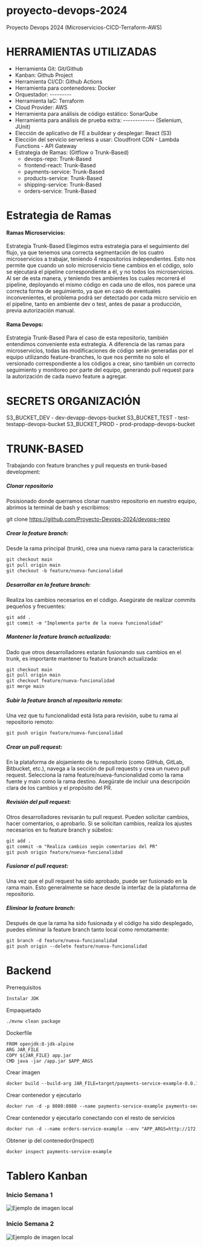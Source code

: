 # proyecto-devops-2024
Proyecto Devops 2024 (Microservicios-CICD-Terraform-AWS)

# HERRAMIENTAS UTILIZADAS
- Herramienta Git: Git/Github
- Kanban: Github Project
- Herramienta CI/CD: Github Actions
- Herramienta para contenedores: Docker
- Orquestador: ---------
- Herramienta IaC: Terraform
- Cloud Provider: AWS
- Herramienta para análisis de código estático: SonarQube
- Herramienta para análisis de prueba extra: ------------- (Selenium, JUnit)
- Elección de aplicativo de FE a buildear y desplegar: React (S3)
- Elección del servicio serverless a usar: Cloudfront CDN - Lambda Functions - API Gateway
- Estrategia de Ramas: (Gitflow o Trunk-Based)
    - devops-repo: Trunk-Based
    - frontend-react: Trunk-Based
    - payments-service: Trunk-Based
    - products-service: Trunk-Based
    - shipping-service: Trunk-Based
    - orders-service: Trunk-Based

# Estrategia de Ramas
#### Ramas Microservicios:
Estrategia Trunk-Based
Elegimos estra estrategia para el seguimiento del flujo, ya que tenemos una correcta segmentación de los cuatro microservicios a trabajar, teniendo 4 respositorios independientes.
Esto nos permite que cuando un solo microservicio tiene cambios en el código, solo se ejecutará el pipeline correspondiente a él, y no todos los microservicios.
Al ser de esta manera, y teniendo tres ambientes los cuales recorrerá el pipeline, deployando el mismo código en cada uno de ellos, nos parece una correcta forma de seguimiento, ya que en caso de eventuales inconvenientes, el problema podrá ser detectado por cada micro servicio en el pipeline, tanto en ambiente dev o test, antes de pasar a producción, previa autorización manual. 
#### Rama Devops:
Estrategia Trunk-Based
Para el caso de esta repositorio, también entendimos conveniente esta estrategía.
A diferencia de las ramas para microservicios, todas las modificaciones de código serán generadas por el equipo utilizando feature-branches, lo que nos permite no solo el versionado correspondiente a los códigos a crear, sino también un correcto seguimiento y monitoreo por parte del equipo, generando pull request para la autorización de cada nuevo feature a agregar.

# SECRETS ORGANIZACIÓN

S3_BUCKET_DEV - dev-devapp-devops-bucket
S3_BUCKET_TEST - test-testapp-devops-bucket
S3_BUCKET_PROD - prod-prodapp-devops-bucket

# TRUNK-BASED
Trabajando con feature branches y pull requests en trunk-based development:

##### Clonar repositorio

Posisionado donde querramos clonar nuestro repositorio en nuestro equipo, abrimos la terminal de bash y escribimos:

git clone https://github.com/Proyecto-Devops-2024/devops-repo

##### Crear la feature branch:

Desde la rama principal (trunk), crea una nueva rama para la característica:


```markdown
git checkout main
git pull origin main
git checkout -b feature/nueva-funcionalidad
```
##### Desarrollar en la feature branch:
Realiza los cambios necesarios en el código. Asegúrate de realizar commits pequeños y frecuentes:

```markdown
git add .
git commit -m "Implementa parte de la nueva funcionalidad"
```
##### Mantener la feature branch actualizada:
Dado que otros desarrolladores estarán fusionando sus cambios en el trunk, es importante mantener tu feature branch actualizada:

```markdown
git checkout main
git pull origin main
git checkout feature/nueva-funcionalidad
git merge main
```

##### Subir la feature branch al repositorio remoto:
Una vez que tu funcionalidad está lista para revisión, sube tu rama al repositorio remoto:

```markdown
git push origin feature/nueva-funcionalidad
```

##### Crear un pull request:
En la plataforma de alojamiento de tu repositorio (como GitHub, GitLab, Bitbucket, etc.), navega a la sección de pull requests y crea un nuevo pull request. Selecciona la rama feature/nueva-funcionalidad como la rama fuente y main como la rama destino. Asegúrate de incluir una descripción clara de los cambios y el propósito del PR.

##### Revisión del pull request:
Otros desarrolladores revisarán tu pull request. Pueden solicitar cambios, hacer comentarios, o aprobarlo. Si se solicitan cambios, realiza los ajustes necesarios en tu feature branch y súbelos:

```markdown
git add .
git commit -m "Realiza cambios según comentarios del PR"
git push origin feature/nueva-funcionalidad
```

##### Fusionar el pull request:
Una vez que el pull request ha sido aprobado, puede ser fusionado en la rama main. Esto generalmente se hace desde la interfaz de la plataforma de repositorio.

##### Eliminar la feature branch:
Después de que la rama ha sido fusionada y el código ha sido desplegado, puedes eliminar la feature branch tanto local como remotamente:

```markdown
git branch -d feature/nueva-funcionalidad
git push origin --delete feature/nueva-funcionalidad
```

# Backend

Prerrequisitos
```markdown
Instalar JDK
```
Empaquetado
```markdown
./mvnw clean package
```

Dockerfile
```markdown
FROM openjdk:8-jdk-alpine
ARG JAR_FILE
COPY ${JAR_FILE} app.jar
CMD java -jar /app.jar $APP_ARGS
```

Crear imagen
```markdown
docker build --build-arg JAR_FILE=target/payments-service-example-0.0.1-SNAPSHOT.jar -t payments-service-example:1 .
```

Crear contenedor y ejecutarlo
```markdown
docker run -d -p 8080:8080 --name payments-service-example payments-service-example:1
```

Crear contenedor y ejecutarlo conectando con el resto de servicios
```markdown
docker run -d --name orders-service-example --env "APP_ARGS=http://172.17.0.2:8080 http://172.17.0.3:8081 http://172.17.0.4:8082" orders-service-example:1
```

Obtener ip del contenedor(Inspect)
```markdown
docker inspect payments-service-example
```



# Tablero Kanban
### Inicio Semana 1
![Ejemplo de imagen local](./imagenes/SEMANA1.png)

### Inicio Semana 2
![Ejemplo de imagen local](./imagenes/SEMANA2.png)
